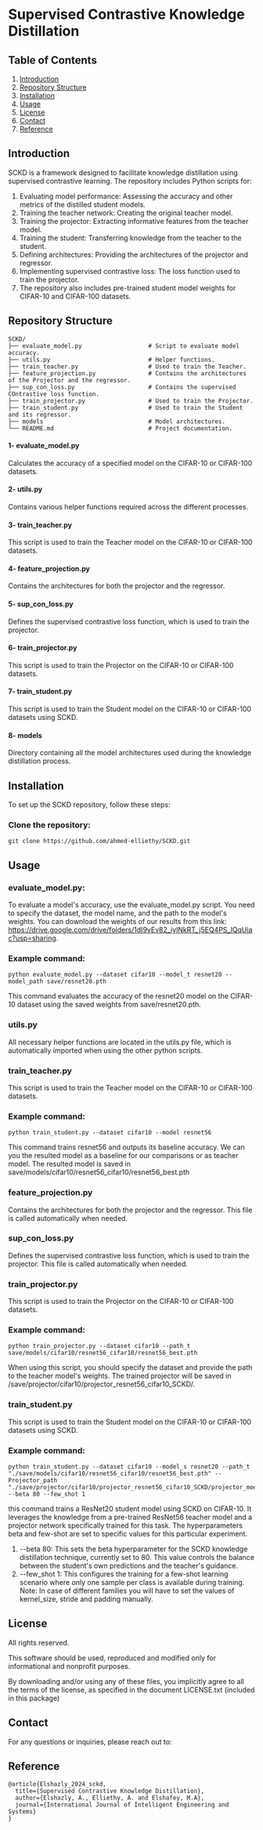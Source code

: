 # Supervised Contrastive Knowledge Distillation
## Table of Contents

1. [Introduction](#introduction)
2. [Repository Structure](#repository-structure)
3. [Installation](#installation)
4. [Usage](#usage)
5. [License](#license)
6. [Contact](#contact)
7. [Reference](#Reference)
## Introduction

SCKD is a framework designed to facilitate knowledge distillation using supervised contrastive learning. The repository includes Python scripts for:

1. Evaluating model performance: Assessing the accuracy and other metrics of the distilled student models.
2. Training the teacher network: Creating the original teacher model.
3. Training the projector: Extracting informative features from the teacher model.
4. Training the student: Transferring knowledge from the teacher to the student.
5. Defining architectures: Providing the architectures of the projector and regressor.
6. Implementing supervised contrastive loss: The loss function used to train the projector.
7. The repository also includes pre-trained student model weights for CIFAR-10 and CIFAR-100 datasets.

## Repository Structure
```
SCKD/
├── evaluate_model.py                   # Script to evaluate model accuracy.
├── utils.py                            # Helper functions.
├── train_teacher.py                    # Used to train the Teacher.
├── feature_projection.py               # Contains the architectures of the Projector and the regressor.
├── sup_con_loss.py                     # Contains the supervised COntrastive loss function.
├── train_projector.py                  # Used to train the Projector.
├── train_student.py                    # Used to train the Student and its regressor.
├── models                              # Model architectures.
└── README.md                           # Project documentation.
```
#### 1- evaluate_model.py

Calculates the accuracy of a specified model on the CIFAR-10 or CIFAR-100 datasets.

#### 2- utils.py

Contains various helper functions required across the different processes.

#### 3- train_teacher.py

This script is used to train the Teacher model on the CIFAR-10 or CIFAR-100 datasets.

#### 4- feature_projection.py

Contains the architectures for both the projector and the regressor.

#### 5- sup_con_loss.py

Defines the supervised contrastive loss function, which is used to train the projector.

#### 6- train_projector.py

This script is used to train the Projector on the CIFAR-10 or CIFAR-100 datasets.

#### 7- train_student.py

This script is used to train the Student model on the CIFAR-10 or CIFAR-100 datasets using SCKD. 

#### 8- models

Directory containing all the model architectures used during the knowledge distillation process.

## Installation

To set up the SCKD repository, follow these steps:

### Clone the repository:

```
git clone https://github.com/ahmed-elliethy/SCKD.git
```

## Usage
### evaluate_model.py:
To evaluate a model's accuracy, use the evaluate_model.py script. You need to specify the dataset, the model name, and the path to the model's weights.
You can download the weights of our results from this link: https://drive.google.com/drive/folders/1dI9yEv82_iylNkRT_j5EQ4PS_lQqUiac?usp=sharing.

### Example command:

```
python evaluate_model.py --dataset cifar10 --model_t resnet20 --model_path save/resnet20.pth
```
This command evaluates the accuracy of the resnet20 model on the CIFAR-10 dataset using the saved weights from save/resnet20.pth.

### utils.py
All necessary helper functions are located in the utils.py file, which is automatically imported when using the other python scripts.

### train_teacher.py
This script is used to train the Teacher model on the CIFAR-10 or CIFAR-100 datasets.

### Example command:

```
python train_student.py --dataset cifar10 --model resnet56
```
This command trains resnet56 and outputs its baseline accuracy. We can you the resulted model as a baseline for our comparisons or as teacher model. The resulted model is saved in save/models/cifar10/resnet56_cifar10/resnet56_best.pth

### feature_projection.py
Contains the architectures for both the projector and the regressor. This file is called automatically when needed.

### sup_con_loss.py
Defines the supervised contrastive loss function, which is used to train the projector. This file is called automatically when needed.

### train_projector.py
This script is used to train the Projector on the CIFAR-10 or CIFAR-100 datasets.

### Example command:

```
python train_projector.py --dataset cifar10 --path_t save/models/cifar10/resnet56_cifar10/resnet56_best.pth
```
When using this script, you should specify the dataset and provide the path to the teacher model's weights. The trained projector will be saved in /save/projector/cifar10/projector_resnet56_cifar10_SCKD/.

### train_student.py
This script is used to train the Student model on the CIFAR-10 or CIFAR-100 datasets using SCKD. 

### Example command:

```
python train_student.py --dataset cifar10 --model_s resnet20 --path_t "./save/models/cifar10/resnet56_cifar10/resnet56_best.pth" --Projector_path "./save/projector/cifar10/projector_resnet56_cifar10_SCKD/projector_model.pth" --beta 80 --few_shot 1
```
this command trains a ResNet20 student model using SCKD on CIFAR-10. It leverages the knowledge from a pre-trained ResNet56 teacher model and a projector network specifically trained for this task. The hyperparameters beta and few-shot are set to specific values for this particular experiment.

1. --beta 80: This sets the beta hyperparameter for the SCKD knowledge distillation technique, currently set to 80. This value controls the balance between the student's own predictions and the teacher's guidance.
2. --few_shot 1: This configures the training for a few-shot learning scenario where only one sample per class is available during training.
Note:
In case of different families you will have to set the values of kernel_size, stride and padding manually.

## License
All rights reserved.

This software should be used, reproduced and modified only for informational and nonprofit purposes.

By downloading and/or using any of these files, you implicitly agree to all the terms of the license, as specified in the document LICENSE.txt (included in this package)
## Contact
For any questions or inquiries, please reach out to:





## Reference
```
@article{Elshazly_2024_sckd,
  title={Supervised Contrastive Knowledge Distillation},
  author={Elshazly, A., Elliethy, A. and Elshafey, M.A},
  journal={International Journal of Intelligent Engineering and Systems}
}
```

